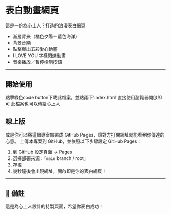 # 表白動畫網頁

這是一份為心上人？打造的浪漫表白網頁

- 漸層背景（橘色夕陽＋藍色海洋）
- 背景音樂
- 點擊爆出五彩愛心動畫
- I LOVE YOU 字樣閃爍動畫
- 音樂播放／暫停控制按鈕

---

## 開始使用

點擊綠色code button下載此檔案，並點兩下'index.html'直接使用瀏覽器開啟即可
此檔案也可以傳給心上人

## 線上版

或是你可以將這個專案部署成 GitHub Pages，讓對方打開網址就能看到你傳達的心意。
上傳本專案到 GitHub，並依照以下步驟設定 GitHub Pages：

1. 到 GitHub 設定頁面 → Pages
2. 選擇部署來源：「`main` branch / root」
3. 存檔
4. 幾秒鐘後會出現網址，開啟即是你的表白網頁！

---

## 🧡 備註

這是為心上人設計的特製頁面，希望你表白成功！

